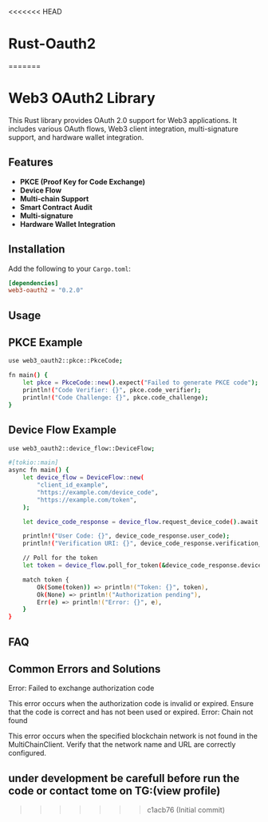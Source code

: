 <<<<<<< HEAD
# Rust-Oauth2
=======
# Web3 OAuth2 Library

This Rust library provides OAuth 2.0 support for Web3 applications. It includes various OAuth flows, Web3 client integration, multi-signature support, and hardware wallet integration.

## Features

- **PKCE (Proof Key for Code Exchange)**
- **Device Flow**
- **Multi-chain Support**
- **Smart Contract Audit**
- **Multi-signature**
- **Hardware Wallet Integration**

## Installation

Add the following to your `Cargo.toml`:

```toml
[dependencies]
web3-oauth2 = "0.2.0"
```
## Usage

## PKCE Example

```bash
use web3_oauth2::pkce::PkceCode;

fn main() {
    let pkce = PkceCode::new().expect("Failed to generate PKCE code");
    println!("Code Verifier: {}", pkce.code_verifier);
    println!("Code Challenge: {}", pkce.code_challenge);
}
```
## Device Flow Example

```bash
use web3_oauth2::device_flow::DeviceFlow;

#[tokio::main]
async fn main() {
    let device_flow = DeviceFlow::new(
        "client_id_example",
        "https://example.com/device_code",
        "https://example.com/token",
    );

    let device_code_response = device_flow.request_device_code().await.expect("Failed to request device code");

    println!("User Code: {}", device_code_response.user_code);
    println!("Verification URI: {}", device_code_response.verification_uri);

    // Poll for the token
    let token = device_flow.poll_for_token(&device_code_response.device_code, device_code_response.interval).await;

    match token {
        Ok(Some(token)) => println!("Token: {}", token),
        Ok(None) => println!("Authorization pending"),
        Err(e) => println!("Error: {}", e),
    }
}
```

## FAQ

## Common Errors and Solutions
Error: Failed to exchange authorization code

This error occurs when the authorization code is invalid or expired. Ensure that the code is correct and has not been used or expired.
Error: Chain not found

This error occurs when the specified blockchain network is not found in the MultiChainClient. Verify that the network name and URL are correctly configured.

## under development be carefull before run the code or contact tome on TG:(view profile)



>>>>>>> c1acb76 (Initial commit)
